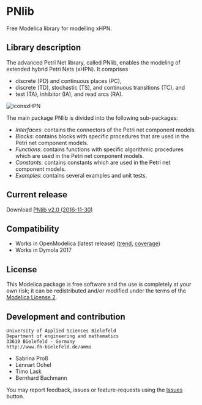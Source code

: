 # PNlib
Free Modelica library for modelling xHPN.

## Library description
The advanced Petri Net library, called PNlib, enables the modeling of extended hybrid Petri Nets (xHPN). It comprises
 * discrete (PD) and continuous places (PC),
 * discrete (TD), stochastic (TS), and continuous transitions (TC), and
 * test (TA), inhibitor (IA), and read arcs (RA).

![iconsxHPN](PNlib/Resources/Images/iconsxHPN.png "xHPN: Extended Hybrid Petri Nets")

The main package PNlib is divided into the following sub-packages:
 * _Interfaces_: contains the connectors of the Petri net component models.
 * _Blocks_: contains blocks with specific procedures that are used in the Petri net component models.
 * _Functions_: contains functions with specific algorithmic procedures which are used in the Petri net component models.
 * _Constants_: contains constants which are used in the Petri net component models.
 * _Examples_: contains several examples and unit tests.

## Current release
Download [PNlib v2.0 (2016-11-30)](../../archive/v2.0.zip)

## Compatibility
* Works in OpenModelica (latest release) ([trend](https://test.openmodelica.org/libraries/history/PNlib/PNlib-trend.svg), [coverage](https://test.openmodelica.org/libraries/PNlib/BuildModelRecursive.html))
* Works in Dymola 2017

## License
This Modelica package is free software and the use is completely at your own risk;
it can be redistributed and/or modified under the terms of the [Modelica License 2](https://modelica.org/licenses/ModelicaLicense2).

## Development and contribution
    University of Applied Sciences Bielefeld
    Department of engineering and mathematics
    33619 Bielefeld - Germany
    http://www.fh-bielefeld.de/ammo
* Sabrina Pro&szlig;
* Lennart Ochel
* Timo Lask
* Bernhard Bachmann

You may report feedback, issues or feature-requests using the [Issues](../../issues) button.
